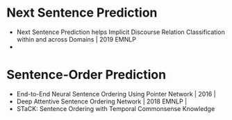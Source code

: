 # Next Sentence Prediction
- Next Sentence Prediction helps Implicit Discourse Relation Classification within and across Domains | 2019 EMNLP
- 


# Sentence-Order Prediction
- End-to-End Neural Sentence Ordering Using Pointer Network | 2016 | 
- Deep Attentive Sentence Ordering Network | 2018 EMNLP |
- STaCK: Sentence Ordering with Temporal Commonsense Knowledge 

